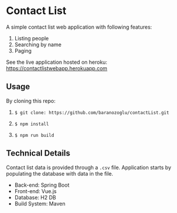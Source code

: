# Contact List

A simple contact list web application with following features:

1. Listing people
2. Searching by name
3. Paging

See the live application hosted on heroku: https://contactlistwebapp.herokuapp.com

## Usage

By cloning this repo:

1. `$ git clone: https://github.com/baranozoglu/contactList.git`

2. `$ npm install`

3. `$ npm run build`


## Technical Details

Contact list data is provided through a `.csv` file. Application starts by populating the database with data in the file.

* Back-end: Spring Boot
* Front-end: Vue.js
* Database: H2 DB
* Build System: Maven